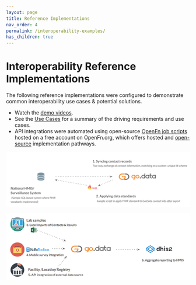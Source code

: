 ```yaml
---
layout: page
title: Reference Implementations
nav_order: 4
permalink: /interoperability-examples/
has_children: true
---
```


# Interoperability Reference Implementations
The following reference implementations were configured to demonstrate common interoperability use cases & potential solutions.
- Watch the [demo videos](https://drive.google.com/drive/folders/1Rf9TXCXkn8_XnjH4FcRsIGqDZ-UkVvdC). 
- See the [Use Cases](../2c-integration-use-cases.md) for a summary of the driving requirements and use cases. 
- API integrations were automated using open-source [OpenFn job scripts](https://docs.openfn.org/documentation.html#jobs) hosted on a free account on OpenFn.org, which offers hosted and [open-source](https://openfn.github.io/microservice/readme.html) implementation pathways. 

![implementation-1](../assets/godata-example1.png)

![implementation-2](../assets/godata-example2.png)
